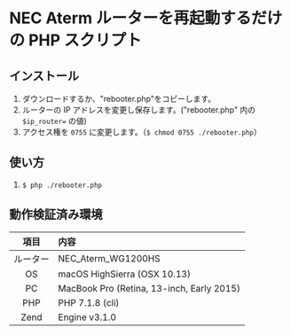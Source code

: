 # NEC Aterm ルーターを再起動するだけの PHP スクリプト

## インストール

1. ダウンロードするか、"rebooter.php"をコピーします。
2. ルーターの IP アドレスを変更し保存します。("rebooter.php" 内の `$ip_router=` の値)
3. アクセス権を `0755` に変更します。（`$ chmod 0755 ./rebooter.php`）

## 使い方

1. `$ php ./rebooter.php`

## 動作検証済み環境

|項目 |内容|
|:--:|:---|
|ルーター| NEC_Aterm_WG1200HS|
|OS| macOS HighSierra (OSX 10.13)|
|PC| MacBook Pro (Retina, 13-inch, Early 2015) |
|PHP| PHP 7.1.8 (cli) |
|Zend| Engine v3.1.0|

